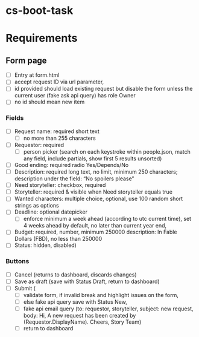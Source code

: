 # cs-boot-task

# Requirements

## Form page

- [ ] Entry at form.html
- [ ] accept request ID via url parameter,
- [ ] id provided should load existing request but disable the form unless the current user (fake ask api query) has role Owner
- [ ] no id should mean new item

### Fields

- [ ] Request name: required short text
    - [ ] no more than 255 characters
- [ ] Requestor: required
    - [ ] person picker (search on each keystroke within people.json, match any field, include partials, show first 5 results unsorted)
- [ ] Good ending: required radio Yes/Depends/No
- [ ] Description: required long text, no limit, minimum 250 characters; description under the field: “No spoilers please”
- [ ] Need storyteller: checkbox, required
- [ ] Storyteller: required & visible when Need storyteller equals true
- [ ] Wanted characters: multiple choice, optional, use 100 random short strings as options
- [ ] Deadline: optional datepicker
    - [ ] enforce minimum a week ahead (according to utc current time), set 4 weeks ahead by default, no later than current year end,
- [ ] Budget: required, number, minimum 250000 description: In Fable Dollars (FBD), no less than 250000
- [ ] Status: hidden, disabled)

### Buttons

- [ ] Cancel (returns to dashboard, discards changes)
- [ ] Save as draft (save with Status Draft, return to dashboard)
- [ ] Submit (
    - [ ] validate form, if invalid break and highlight issues on the form,
    - [ ] else fake api query save with Status New,
    - [ ] fake api email query (to: requestor, storyteller, subject: new request, body: Hi, A new request has been created by (Requestor.DisplayName). Cheers, Story Team)
    - [ ] return to dashboard